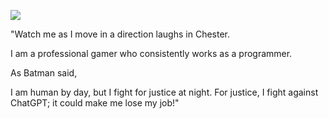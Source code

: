 ![](https://capsule-render.vercel.app/api?type=waving&height=300&color=gradient&text=Sleepy%20Abhishek&descAlignY=18&reversal=true&textBg=false&fontSize=60&animation=blink)




"Watch me as I move in a direction laughs in Chester.

I am a professional gamer who consistently works as a programmer.

As Batman said,

I am human by day, but I fight for justice at night. For justice, I fight against ChatGPT; it could make me lose my job!"

